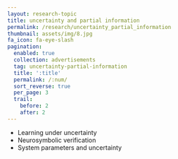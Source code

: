 ```yaml
---
layout: research-topic
title: uncertainty and partial information
permalink: /research/uncertainty_partial_information
thumbnail: assets/img/8.jpg
fa_icon: fa-eye-slash
pagination: 
  enabled: true
  collection: advertisements
  tag: uncertainty-partial-information
  title: ':title'
  permalink: /:num/
  sort_reverse: true
  per_page: 3
  trail:
    before: 2
    after: 2
---
```


- Learning under uncertainty
- Neurosymbolic verification
- System parameters and uncertainty
